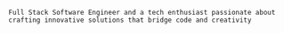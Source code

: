 ```
Full Stack Software Engineer and a tech enthusiast passionate about
crafting innovative solutions that bridge code and creativity
```

<!-- I'm a Full Stack Software Engineer and a tech enthusiast passionate about crafting innovative solutions that bridge code and creativity. Boasting a wealth of experience across diverse industries, including e-commerce, blockchain, augmented reality, and fintech, I am dedicated to pushing the boundaries of technological innovation. My diverse interests and skills help me bring a unique perspective to my work and allow me to approach problems from multiple angles. -->

<!-- ![Skate GIF](https://raw.githubusercontent.com/glaubermagal/glaubermagal/master/sk8.gif) -->
